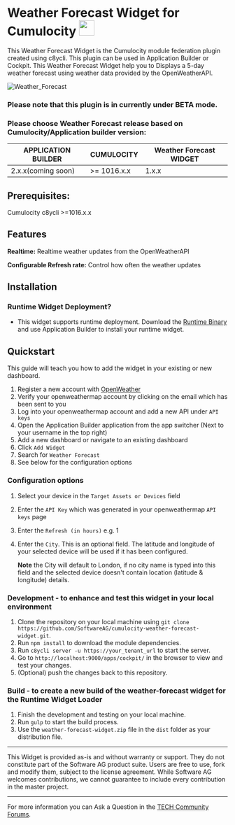 # Weather Forecast Widget for Cumulocity [<img width="35" src="https://user-images.githubusercontent.com/32765455/211497905-561e9197-18b9-43d5-a023-071d3635f4eb.png"/>](https://github.com/SoftwareAG/cumulocity-weather-forecast-widget-plugin/releases/download/1.0.0-beta/weather-forecast-widget-1.0.0-beta.zip)



This Weather Forecast Widget is the Cumulocity module federation plugin created using c8ycli. This plugin can be used in Application Builder or Cockpit. 
This Weather Forecast Widget help you to Displays a 5-day weather forecast using weather data provided by the OpenWeatherAPI.

![Weather_Forecast](https://user-images.githubusercontent.com/99970126/180731134-c2a8a53b-317e-4a58-a8a1-f067a9801971.png)

### Please note that this plugin is in currently under BETA mode.

### Please choose Weather Forecast release based on Cumulocity/Application builder version:

|APPLICATION BUILDER | CUMULOCITY  | Weather Forecast WIDGET |
|--------------------|-------------|-------------------------|
| 2.x.x(coming soon) | >= 1016.x.x | 1.x.x                   |


## Prerequisites:
   Cumulocity c8ycli >=1016.x.x


## Features
**Realtime:** Realtime weather updates from the OpenWeatherAPI

**Configurable Refresh rate:** Control how often the weather updates


## Installation

### Runtime Widget Deployment?

* This widget supports runtime deployment. Download the [Runtime Binary](https://github.com/SoftwareAG/cumulocity-weather-forecast-widget-plugin/releases/download/1.0.0-beta/weather-forecast-widget-1.0.0-beta.zip) and use Application Builder to install your runtime widget.

## Quickstart
This guide will teach you how to add the widget in your existing or new dashboard.

1. Register a new account with [OpenWeather](https://openweathermap.org/)
2. Verify your openweathermap account by clicking on the email which has been sent to you
3. Log into your openweathermap account and add a new API under `API keys`
3. Open the Application Builder application from the app switcher (Next to your username in the top right)
4. Add a new dashboard or navigate to an existing dashboard
5. Click `Add Widget`
6. Search for `Weather Forecast`
7. See below for the configuration options

### Configuration options

1. Select your device in the `Target Assets or Devices` field
2. Enter the `API Key` which was generated in your openweathermap `API keys` page
3. Enter the `Refresh (in hours)` e.g. 1 
4. Enter the `City`. This is an optional field. The latitude and longitude of your selected device will be used if it has been configured.

   **Note** the City will default to London, if no city name is typed into this field and the selected device doesn't contain location (latitude & longitude) details. 

### Development - to enhance and test this widget in your local environment
1. Clone the repository on your local machine using `git clone https://github.com/SoftwareAG/cumulocity-weather-forecast-widget.git`.
2. Run `npm install` to download the module dependencies.
3. Run `c8ycli server -u https://your_tenant_url` to start the server.
4. Go to `http://localhost:9000/apps/cockpit/` in the browser to view and test your changes.
5. (Optional) push the changes back to this repository.

### Build - to create a new build of the weather-forecast widget for the Runtime Widget Loader
1. Finish the development and testing on your local machine.
2. Run `gulp` to start the build process.
3. Use the `weather-forecast-widget.zip` file in the `dist` folder as your distribution file.

------------------------------

This Widget is provided as-is and without warranty or support. They do not constitute part of the Software AG product suite. Users are free to use, fork and modify them, subject to the license agreement. While Software AG welcomes contributions, we cannot guarantee to include every contribution in the master project.
_____________________
For more information you can Ask a Question in the [TECH Community Forums](https://tech.forums.softwareag.com/tag/Cumulocity-IoT).
